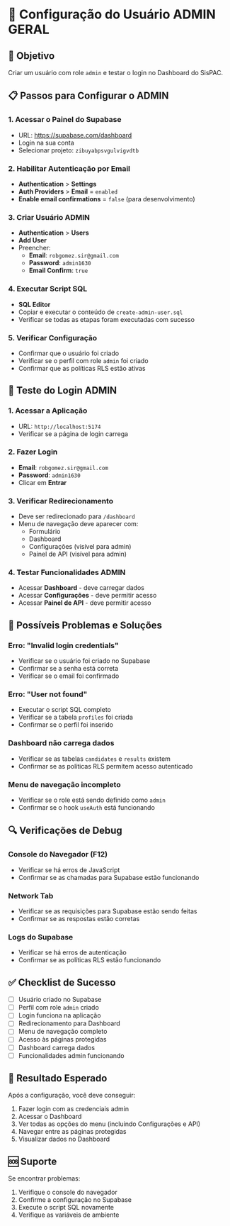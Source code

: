 # 👑 Configuração do Usuário ADMIN GERAL

## 🎯 **Objetivo**
Criar um usuário com role `admin` e testar o login no Dashboard do SisPAC.

## 📋 **Passos para Configurar o ADMIN**

### **1. Acessar o Painel do Supabase**
- URL: https://supabase.com/dashboard
- Login na sua conta
- Selecionar projeto: `zibuyabpsvgulvigvdtb`

### **2. Habilitar Autenticação por Email**
- **Authentication** > **Settings**
- **Auth Providers** > **Email** = `enabled`
- **Enable email confirmations** = `false` (para desenvolvimento)

### **3. Criar Usuário ADMIN**
- **Authentication** > **Users**
- **Add User**
- Preencher:
  - **Email**: `robgomez.sir@gmail.com`
  - **Password**: `admin1630`
  - **Email Confirm**: `true`

### **4. Executar Script SQL**
- **SQL Editor**
- Copiar e executar o conteúdo de `create-admin-user.sql`
- Verificar se todas as etapas foram executadas com sucesso

### **5. Verificar Configuração**
- Confirmar que o usuário foi criado
- Verificar se o perfil com role `admin` foi criado
- Confirmar que as políticas RLS estão ativas

## 🧪 **Teste do Login ADMIN**

### **1. Acessar a Aplicação**
- URL: `http://localhost:5174`
- Verificar se a página de login carrega

### **2. Fazer Login**
- **Email**: `robgomez.sir@gmail.com`
- **Password**: `admin1630`
- Clicar em **Entrar**

### **3. Verificar Redirecionamento**
- Deve ser redirecionado para `/dashboard`
- Menu de navegação deve aparecer com:
  - Formulário
  - Dashboard
  - Configurações (visível para admin)
  - Painel de API (visível para admin)

### **4. Testar Funcionalidades ADMIN**
- Acessar **Dashboard** - deve carregar dados
- Acessar **Configurações** - deve permitir acesso
- Acessar **Painel de API** - deve permitir acesso

## 🚨 **Possíveis Problemas e Soluções**

### **Erro: "Invalid login credentials"**
- Verificar se o usuário foi criado no Supabase
- Confirmar se a senha está correta
- Verificar se o email foi confirmado

### **Erro: "User not found"**
- Executar o script SQL completo
- Verificar se a tabela `profiles` foi criada
- Confirmar se o perfil foi inserido

### **Dashboard não carrega dados**
- Verificar se as tabelas `candidates` e `results` existem
- Confirmar se as políticas RLS permitem acesso autenticado

### **Menu de navegação incompleto**
- Verificar se o role está sendo definido como `admin`
- Confirmar se o hook `useAuth` está funcionando

## 🔍 **Verificações de Debug**

### **Console do Navegador (F12)**
- Verificar se há erros de JavaScript
- Confirmar se as chamadas para Supabase estão funcionando

### **Network Tab**
- Verificar se as requisições para Supabase estão sendo feitas
- Confirmar se as respostas estão corretas

### **Logs do Supabase**
- Verificar se há erros de autenticação
- Confirmar se as políticas RLS estão funcionando

## ✅ **Checklist de Sucesso**

- [ ] Usuário criado no Supabase
- [ ] Perfil com role `admin` criado
- [ ] Login funciona na aplicação
- [ ] Redirecionamento para Dashboard
- [ ] Menu de navegação completo
- [ ] Acesso às páginas protegidas
- [ ] Dashboard carrega dados
- [ ] Funcionalidades admin funcionando

## 🎉 **Resultado Esperado**
Após a configuração, você deve conseguir:
1. Fazer login com as credenciais admin
2. Acessar o Dashboard
3. Ver todas as opções do menu (incluindo Configurações e API)
4. Navegar entre as páginas protegidas
5. Visualizar dados no Dashboard

## 🆘 **Suporte**
Se encontrar problemas:
1. Verifique o console do navegador
2. Confirme a configuração no Supabase
3. Execute o script SQL novamente
4. Verifique as variáveis de ambiente
